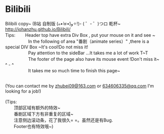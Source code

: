 # Bilibili
Bilibili copy~ (B站   自制版   (๑•̀ㅂ•́)و✧!)- ( ゜- ゜)つロ 乾杯~ </br>
http://johanzhu.github.io/Bilibili/</br>
Tips:
　　Header top have extra Div Box , put your mouse on it and see ~</br>
　　　
　　In the following of area "番剧（animate series）" ,there is a special DIV Box ~It's cool!Do not miss it!</br>
　　　
　　Pay attention to the sideBar ...It takes me a lot of work T~T</br>
　　　
　　The footer of the page also have its mouse event !Don't miss it~ ^ - ^</br>
　　　
　　It takes me so much time  to finish this page~</br></br>

(You can contact me by zhubei09@163.com or 634606335@qq.com I'm looking for a job!)</br></br>
(Tips:</br>
　　顶部区域有额外的特效~</br>
　　番剧区域下方有非重复的区域~</br>
　　注意侧边滚动条，花了我很久= =。虽然还是有Bug.</br>
　　Footer也有特效哦~)</br>

